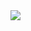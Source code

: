 <img src="https://capsule-render.vercel.app/api?type=soft&color=auto&height=400&section=header&text=Hello I'm%20Kang%20yewon&animation=fadeIn&fontSize=40" />
